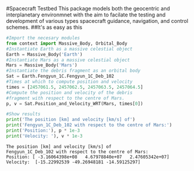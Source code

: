#Spacecraft Testbed
This package models both the geocentric and interplanetary environmnet with the aim to facilate the testing and development of various types spacecraft guidance, navigation, and control schemes.
##It's as easy as this
```python
#Import the necesary modules
from context import Massive_Body, Orbital_Body
#Instantiate Earth as a massive celestial object
Earth = Massive_Body('Earth')
#Instantiate Mars as a massive celestial object
Mars = Massive_Body('Mars')
#Instantiate the debris fragment as an orbital body
Sat = Earth.Fengyun_1C.Fengyun_1C_Deb_102
#Times at which to compute position and velocity
times = [2457061.5, 2457062.5, 2457063.5, 2457064.5]
#Compute the position and velocity of the debris
#fragment with respect to the centre of Mars.
p, v = Sat.Position_and_Velocity_WRT(Mars, times[0])

#Show results
print('The position [km] and velocity [km/s] of')
print('Fengyun_1C_Deb_102 with respect to the centre of Mars:')
print('Position:'), p * 1e-3
print('Velocity: '), v * 1e-3
```
```
The position [km] and velocity [km/s] of
Fengyun_1C_Deb_102 with respect to the centre of Mars:
Position: [ -3.16064398e+08   4.67978840e+07   2.47605342e+07]
Velocity:  [-15.22992539 -49.26948181 -14.59125297]
```
